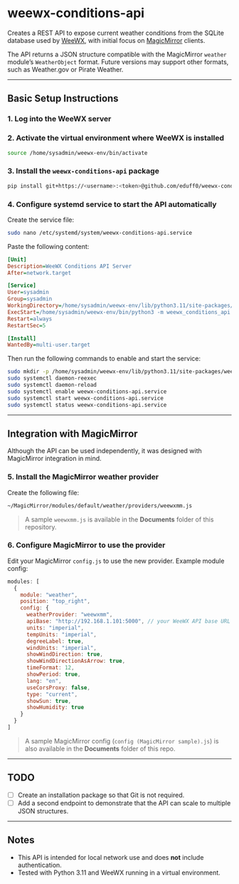 # weewx-conditions-api

Creates a REST API to expose current weather conditions from the SQLite database used by [WeeWX](http://weewx.com/), with initial focus on [MagicMirror](https://magicmirror.builders/) clients.

The API returns a JSON structure compatible with the MagicMirror `weather` module’s `WeatherObject` format. Future versions may support other formats, such as Weather.gov or Pirate Weather.

---

## Basic Setup Instructions

### 1. Log into the WeeWX server

### 2. Activate the virtual environment where WeeWX is installed
```bash
source /home/sysadmin/weewx-env/bin/activate
```

### 3. Install the `weewx-conditions-api` package
```bash
pip install git+https://<username>:<token>@github.com/eduff0/weewx-conditions-api.git
```

### 4. Configure systemd service to start the API automatically

Create the service file:
```bash
sudo nano /etc/systemd/system/weewx-conditions-api.service
```

Paste the following content:
```ini
[Unit]
Description=WeeWX Conditions API Server
After=network.target

[Service]
User=sysadmin
Group=sysadmin
WorkingDirectory=/home/sysadmin/weewx-env/lib/python3.11/site-packages/weewx_conditions_api
ExecStart=/home/sysadmin/weewx-env/bin/python3 -m weewx_conditions_api.api_server
Restart=always
RestartSec=5

[Install]
WantedBy=multi-user.target
```

Then run the following commands to enable and start the service:
```bash
sudo mkdir -p /home/sysadmin/weewx-env/lib/python3.11/site-packages/weewx_conditions_api
sudo systemctl daemon-reexec
sudo systemctl daemon-reload
sudo systemctl enable weewx-conditions-api.service
sudo systemctl start weewx-conditions-api.service
sudo systemctl status weewx-conditions-api.service
```

---

## Integration with MagicMirror

Although the API can be used independently, it was designed with MagicMirror integration in mind.

### 5. Install the MagicMirror weather provider

Create the following file:
```bash
~/MagicMirror/modules/default/weather/providers/weewxmm.js
```

> A sample `weewxmm.js` is available in the **Documents** folder of this repository.

### 6. Configure MagicMirror to use the provider

Edit your MagicMirror `config.js` to use the new provider. Example module config:
```js
modules: [
  {
    module: "weather",
    position: "top_right",
    config: {
      weatherProvider: "weewxmm",
      apiBase: "http://192.168.1.101:5000", // your WeeWX API base URL
      units: "imperial",
      tempUnits: "imperial",
      degreeLabel: true,
      windUnits: "imperial",
      showWindDirection: true,
      showWindDirectionAsArrow: true,
      timeFormat: 12,
      showPeriod: true,
      lang: "en",
      useCorsProxy: false,
      type: "current",
      showSun: true,
      showHumidity: true
    }
  }
]
```

> A sample MagicMirror config (`config (MagicMirror sample).js`) is also available in the **Documents** folder of this repo.

---

## TODO

- [ ] Create an installation package so that Git is not required.
- [ ] Add a second endpoint to demonstrate that the API can scale to multiple JSON structures.
---

## Notes

- This API is intended for local network use and does **not** include authentication.
- Tested with Python 3.11 and WeeWX running in a virtual environment.
